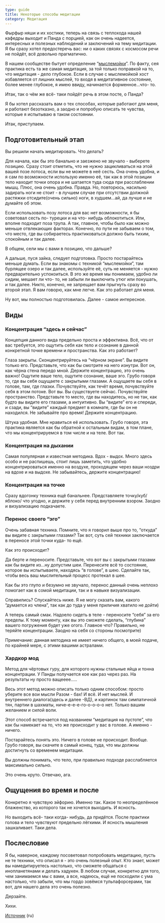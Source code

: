 ```yaml
---
type: guide
title: Некоторые способы медитации
category: Медитация
---
```



Фырфыр няши и их хостики, теперь на связь с теплохода нашей кафедры выходит и Панда с порцией, как он очень надеется, интересных и полезных наблюдений и заключений на тему медитации. Я бы сразу хотел предостеречь вас: ни о каких связях с космосом речи не пойдёт, всё довольно прагматично.

В нашем сообществе бытует определение “[мыслемойки](/мыслемойка)”. По факту, сея практика есть та же самая медитация, за той только поправкой на то, что медитация - дело глубокое. Если в случае с мыслемойкой хост избавляется от лишних мыслей, то входя в медитативное состояние, более менее глубокое, я имею ввиду, начинается форменное…что- то.

Итак, так о чём же всё- таки пойдёт речь в этом посте, о Панда?

Я бы хотел рассказать вам о тех способах, которые работают для меня, и работают безотказно, а заодно и попробую описать те чувства, которые я испытываю в таком состоянии.

Итак, приступаем.

## Подготовительный этап
Вы решили начать медитировать. Что делать?

Для начала, как бы это банально и заезжено не звучало - выберете позицию. Сразу стоит отметить, что не нужно зацикливаться на этой вашей позе лотоса, если вы не можете в неё сесть. Она очень удобна, и я сам по возможности использую именно её, так как в этой позиции тело находит точки опора и не шатается туда сюда при расслаблении мышц. Плюс, она очень удобна. Правда. Но, повторюсь, насильно задирать ноги не стоит - в лучшем случае при отсутствии должной растяжки отсидите(очень сильно) ноги, в худшем…ай, да лучше и не думайте об этом.

Если использовать позу лотоса для вас нет возможности, я бы советовал сесть по- турецки и на что- нибудь облокотиться. Или, вполне подходит поза трупа. А так, главное, чтобы было как можно меньше отвлекающих факторах. Конечно, по пути не забываем о том, что место, где вы собираетесь практиковаться должно быть тихим, спокойным и так далее.

В общем, сели мы с вами в позицию, что дальше?

А дальше, пуся зайка, следует подготовка. Просто постарайтесь меньше думать. Если вы знакомы с техникой “мыслемойки”, там бурлящее озеро и так далее, используйте её, суть не меняется - нужно предварительно успокоиться. В это же время мы понимаем, удобно ли сидим, мешает ли что- то, не забыли ли выключить утюг или покушать, и так далее. Никто, конечно, не запрещает вам прыгнуть сразу во второй этап. Я вам говорю, как мне легче. Как это работает для меня.

Ну вот, мы полностью подготовилась. Далее - самое интересное.

## Виды
### Концентрация “здесь и сейчас”
Концепция данного вида предельно проста и эффективна. Всё, что от вас требуется, это ощутить себя как тело и сознание в данной конкретной точке времени и пространства. Как это работает?

Глаза закрыты. Сконцентрируйтесь на “чёрном экране”. Вы видите только его. Представьте, что как бы смотрите на него изнутри. Вот он, как чёрна стена передо мной. Держите концентрацию, это очень важно! Ощутите ваше тело, ощутите сознание, ваше эго. Грубо говоря то, где вы себя ощущаете с закрытыми глазами. А ощущаете вы себя в голове, там, где глазки. Почувствуйте, как течёт время, почувствуйте себя в этом потоке. Вот вы. Вы существуете сейчас. Почувствуйте пространство. Представьте то место, где вы находитесь, но не так, как будто вы видите его глазами, а интуитивно. Вы “видите” его и спереди, и сзади, вы “видите” каждый предмет в комнате, где бы он не находился. Не забывайте про время! Держите концентрацию.

Штука удобная. Мне нравиться её использовать. Грубо говоря, эта практика является как бы обратной к остальным видам, в том плане, что мы концентрируемся в том числе и на теле. Вот так.

### Концентрация на дыхании
Самая популярная и известная методика. Вдох - выдох. Много здесь особо и не распишешь, стоит лишь заметить, что удобно концентрироваться именно на воздухе, проходящем через ваши ноздри на вдохе и на выдохе. Не забывайтесь, держите концентрацию!

### Концентрация на точке
Сразу  вдогонку техника ещё банальнее. Представляете точку/куб/яблоко/ что угодно, и держите у себя перед внутренним взором. Заодно и визуализацию подкачаете.

### Перенос своего “эго”
Очень забавная техника. Помните, что я говорил выше про то, “откуда” вы видите с закрытыми глазами? Так вот, суть сей техники заключается в переносе этой точки куда- то ещё.

Как это происходит?

Да берте и переносите. Представьте, что вот вы с закрытыми глазами как бы видите из…ну допустим шеи. Перенесите всё то состояние, которое вы испытываете, находясь “в голове”, в шею. Сделайте так, чтобы весь ваш мыслительный процесс протекал в шее.

Как бы это глупо и безумно не звучало, перенос данный очень неплохо помогает как в сомой медитации, так и в навыке визуализации.

Справились? Спускайтесь ниже. Я не могу сказать вам, какого “думается из члена”, так как до туда у меня приличия хватило не дойти)

А теперь самый смак. Надоело сидеть в теле - переносите “себя” за его пределы. К тому моменту, как вы это сможете сделать, “глубина” вашего погружения будет уже огого. Главное что? Правильно, не теряйте концентрации. Заодно на себя со стороны посмотрите)

Примечание: данная методика не имеет ничего общего, в моей подаче, по крайней мере, с этими вашими астралами.

### Хардкор мод
Метод для чёртовых гуру, для которого нужны стальные яйца и тонна концентрации. У Панды получается кое как раз через раз. На результаты ну просто ващееее…..

Весь этот метод можно описать только одним способом: просто уберите все вои мысли Разом - бах! И всё. И нет мыслей. И внутреннего диалога(здесь и далее -ВД), и картинок там симпатичной тян, партии в шахматы, ниче-е-е-е-го-о-о-о-о нет. Только вашим желанием и силой воли.

Этот способ встречается под названием “медитация на пустоте”, что как бы намекает на то, что же происходит у вас в голове. А именно - ничего.

Постарайтесь понять это. Ничего в голове не происходит. Вообще. Грубо говоря, вы скачите в самый конец, туда, что мы должны достигнуть со временем медитации.

Вы должны понимать, что тело, при правильно подходе расслабляется максимально сильно.

Это очень круто. Отвечаю, ага.

## Ощущения во время и после
Конкретно я чувствую эйфорию. Именно так. Какое то неопределённое блаженство, из которого так не хочется выходить. И ясность.

Но выходить всё- таки когда- нибудь, да придётся. После практики голова и тело чувствуют предельно лёгкими. И ясность мышления зашкаливает. Таки дела.

## Послесловие
Я бы, наверное, каждому посоветовал попробовать медитацию, пусть не те техники, что описал я - это очень полезный опыт. Кто знает, может вы намедитируетесь настолько, что сможете общаться с инопланетянами и делать хадукен. В любом случае, конкретно для того, чем занимаемся мы с вами, а все, надеюсь, ещё не посходили с ума настолько, что забыли, что мы гордо зовёмся тульпафорсерами, так вот, для нашего дела это очень полезно.

Дерзайте.

Хихи.

[Источник](http://moscow-tulpaforcers.tk/post/61149513930) (ru)
